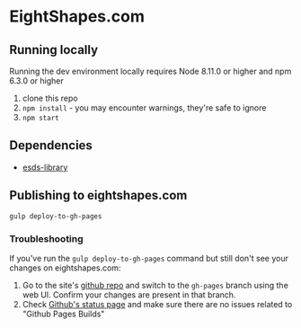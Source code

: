 # EightShapes.com

## Running locally

Running the dev environment locally requires Node 8.11.0 or higher and npm 6.3.0 or higher

1. clone this repo
2. `npm install` - you may encounter warnings, they're safe to ignore
3. `npm start`

## Dependencies

- [esds-library](https://github.com/EightShapes/esds-library)

## Publishing to eightshapes.com

`gulp deploy-to-gh-pages`

### Troubleshooting

If you've run the `gulp deploy-to-gh-pages` command but still don't see your changes on eightshapes.com:

1. Go to the site's [github repo](https://github.com/EightShapes/eightshapes-com) and switch to the `gh-pages` branch using the web UI. Confirm your changes are present in that branch.
2. Check [Github's status page](https://www.githubstatus.com) and make sure there are no issues related to "Github Pages Builds"
